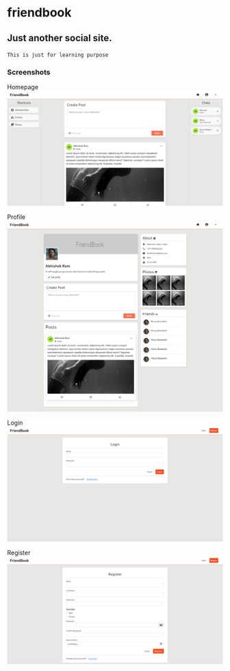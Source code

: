 # friendbook

## Just another social site.

`This is just for learning purpose`

### Screenshots

Homepage
![homepage](./screenshots/home.png)

Profile
![profile page](./screenshots/profile.png)

Login
![login](./screenshots/login.png)

Register
![register](./screenshots/register.png)
